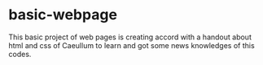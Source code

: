 # basic-webpage
This basic project of web pages is creating accord with a handout about html and css of Caeullum to learn and got some news knowledges of this codes.
